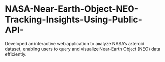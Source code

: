 # NASA-Near-Earth-Object-NEO-Tracking-Insights-Using-Public-API-
Developed an interactive web application to analyze NASA’s asteroid dataset, enabling users to query and  visualize Near-Earth Object (NEO) data efficiently. 
